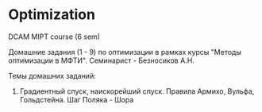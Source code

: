 # Optimization
 DCAM MIPT course (6 sem)

Домашние задания (1 - 9) по оптимизации в рамках курсы "Методы оптимизации в МФТИ". 
Семинарист - Безносиков А.Н.

Темы домашних заданий:
1. Градиентный спуск, наискорейший спуск.
    Правила Армихо, Вульфа, Гольдстейна.
    Шаг Поляка - Шора
